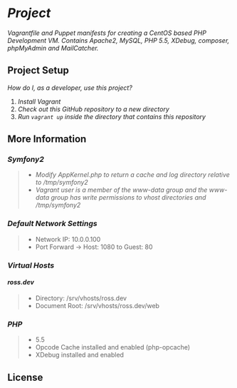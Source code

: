 # _Project_

_Vagrantfile and Puppet manifests for creating a CentOS based PHP Development VM. Contains Apache2, MySQL, PHP 5.5, XDebug, composer, phpMyAdmin and MailCatcher._

## Project Setup

_How do I, as a developer, use this project?_ 

1. _Install Vagrant_
2. _Check out this GitHub repository to a new directory_
3. _Run `vagrant up` inside the directory that contains this repository_

## More Information

### _Symfony2_

> - _Modify AppKernel.php to return a cache and log directory relative to /tmp/symfony2_
> - _Vagrant user is a member of the www-data group and the www-data group has write permissions to vhost directories and /tmp/symfony2_

### _Default Network Settings_

> - Network IP: 10.0.0.100
> - Port Forward -> Host: 1080 to Guest: 80

### _Virtual Hosts_
#### _ross.dev_
> - Directory: /srv/vhosts/ross.dev
> - Document Root: /srv/vhosts/ross.dev/web

### _PHP_

> - 5.5
> - Opcode Cache installed and enabled (php-opcache)
> - XDebug installed and enabled

## License